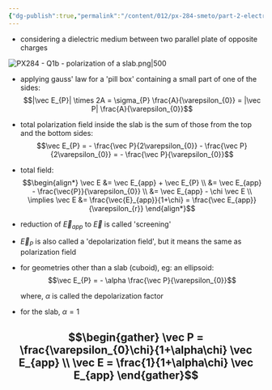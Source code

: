 ```yaml
---
{"dg-publish":true,"permalink":"/content/012/px-284-smeto/part-2-electromagnetic-theory/q-maxwell-s-equations-in-matter/px-284-q1b-polarization-of-a-slab/","noteIcon":"1","created":"2025-02-24T16:54:37.778+00:00","updated":"2025-02-24T17:11:16.538+00:00"}
---
```


- considering a dielectric medium between two parallel plate of opposite charges

![PX284 - Q1b - polarization of a slab.png|500](/img/user/pics/PX284%20-%20Q1b%20-%20polarization%20of%20a%20slab.png)

- applying gauss' law for a 'pill box' containing a small part of one of the sides:
$$|\vec E_{P}| \times 2A = \sigma_{P} \frac{A}{\varepsilon_{0}} = |\vec P| \frac{A}{\varepsilon_{0}}$$
- total polarization field inside the slab is the sum of those from the top and the bottom sides:
$$\vec E_{P} = - \frac{\vec P}{2\varepsilon_{0}} - \frac{\vec P}{2\varepsilon_{0}} = - \frac{\vec P}{\varepsilon_{0}}$$
- total field:
$$\begin{align*}
\vec E &= \vec E_{app} + \vec E_{P} \\
 &= \vec E_{app} - \frac{\vec{P}}{\varepsilon_{0}} \\
 &= \vec E_{app} - \chi \vec E  \\
\implies \vec E &= \frac{\vec{E}_{app}}{1+\chi} = \frac{\vec E_{app}}{\varepsilon_{r}}
\end{align*}$$
- reduction of $\vec E_{app}$ to $\vec E$ is called 'screening' 
- $\vec E_{P}$ is also called a 'depolarization field', but it means the same as polarization field
- for geometries other than a slab (cuboid), eg: an ellipsoid:
$$\vec E_{P} = - \alpha \frac{\vec P}{\varepsilon_{0}}$$

	where, $\alpha$ is called the depolarization factor
- for the slab, $\alpha = 1$

$$\begin{gather}
\vec P = \frac{\varepsilon_{0}\chi}{1+\alpha\chi} \vec E_{app} \\
\vec E = \frac{1}{1+\alpha\chi} \vec E_{app}
\end{gather}$$
- 
